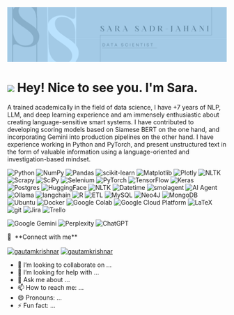 <p align="center">
    <img src="github cover.png" alt="logo" />
</p>

<h1><img src="https://emojis.slackmojis.com/emojis/images/1531849430/4246/blob-sunglasses.gif?1531849430" width="30"/> Hey!  Nice to see you. I'm Sara.</h1>


<p>A trained academically in the field of data science, I have +7 years of NLP, LLM, and deep learning experience and am immensely enthusiastic about creating language-sensitive smart systems. I have contributed to developing scoring models based on Siamese BERT on the one hand, and incorporating Gemini into production pipelines on the other hand. I have experience working in Python and PyTorch, and present unstructured text in the form of valuable information using a language-oriented and investigation-based mindset.</h3>
<p>
    <img alt="Python" src="https://img.shields.io/badge/python-3670A0?style=flat-square&logo=python&logoColor=ffdd54"/>
    <img alt="NumPy" src="https://img.shields.io/badge/numpy-%23013243.svg?style=flat-square&logo=numpy&logoColor=white"/>
    <img alt="Pandas" src="https://img.shields.io/badge/pandas-%23150458.svg?style=flat-square&logo=pandas&logoColor=white"/>
    <img alt="scikit-learn" src="https://img.shields.io/badge/scikit--learn-%23F7931E?style=flat-square&logo=scikit-learn&logoColor=white"/>
    <img alt="Matplotlib" src="https://img.shields.io/badge/Matplotlib-%230055A9?style=flat-square&logo=matplotlib&logoColor=white"/>
    <img alt="Plotly" src="https://img.shields.io/badge/Plotly-%233F4F75?style=flat-square&logo=plotly&logoColor=white"/>
    <img alt="NLTK" src="https://img.shields.io/badge/NLTK-%23007C9D?style=flat-square&logo=nltk&logoColor=white"/>
    <img alt="Scrapy" src="https://img.shields.io/badge/scrapy-%2360a839?style=flat-square&logo=scrapy&logoColor=d1d2d3"/>
    <img alt="SciPy" src="https://img.shields.io/badge/SciPy-%230C55A5?style=flat-square&logo=scipy&logoColor=%white"/>
    <img alt="Selenium" src="https://img.shields.io/badge/-selenium-%43B02A?style=flat-square&logo=selenium&logoColor=white" />
    <img alt="PyTorch" src="https://img.shields.io/badge/PyTorch-%23EE4C2C?style=flat-square&logo=PyTorch&logoColor=white"/>
    <img alt="TensorFlow" src="https://img.shields.io/badge/TensorFlow-%23FF6F00?style=flat-square&logo=TensorFlow&logoColor=white"/>
    <img alt="Keras" src="https://img.shields.io/badge/Keras-%23D00000?style=flat-square&logo=Keras&logoColor=white"/>
    <img alt="Postgres" src="https://img.shields.io/badge/postgres-%23316192.svg?style=flat-square&logo=postgresql&logoColor=white" />
    <img alt=" HuggingFace" src="https://img.shields.io/badge/-HuggingFace-525252?style=flat-square&logo=HuggingFace&logoColor=F7ED28" />
   <img alt="NLTK" src="https://img.shields.io/badge/NLTK-%23007C9D?style=flat-square&logo=nltk&logoColor=white"/>
<img alt="Datetime" src="https://img.shields.io/badge/Datetime-%230071B5?style=flat-square&logo=python&logoColor=white"/>
<img alt="smolagent" src="https://img.shields.io/badge/smolagent-%23FF6B6B?style=flat-square&logo=awesome-lists&logoColor=white"/>
<img alt="AI Agent" src="https://img.shields.io/badge/AI_Agent-%236E5494?style=flat-square&logo=ai&logoColor=white"/>
    <img alt="Ollama" src="https://img.shields.io/badge/Ollama-fff?style=flat-square&logo=ollama&logoColor=000" />
    <img alt="langchain" src="https://img.shields.io/badge/Langchain-1C3C3C?style=flat-square&logo=langchain&logoColor=white" />
    <img alt="R" src="https://img.shields.io/badge/R-%23276DC3?style=flat-square&logo=R&logoColor=white"/> 
    <img alt="ETL" src="https://custom-icon-badges.demolab.com/badge/ETL-9370DB?style=flat-square&logo=etl-logo&logoColor=fff" />
    <img alt="MySQL" src="https://img.shields.io/badge/mysql-4479A1?style=flat-square&logo=mysql&logoColor=white" />
    <img alt="Neo4J" src="https://img.shields.io/badge/Neo4j-008CC1?style=flat-square&logo=neo4j&logoColor=white" />
    <img alt="MongoDB" src="https://img.shields.io/badge/-MongoDB-13aa52?style=flat-square&logo=mongodb&logoColor=white" />
    <img alt="Ubuntu" src="https://img.shields.io/badge/Ubuntu-E95420?style=flat-square&logo=ubuntu&logoColor=white" />
    <img alt="Docker" src="https://img.shields.io/badge/-Docker-46a2f1?style=flat-square&logo=docker&logoColor=white" />
    <img alt="Google Colab" src="https://img.shields.io/badge/Google%20Colab-F9AB00?style=flat-square&logo=googlecolab&color=525252" />
    <img alt="Google Cloud Platform" src="https://img.shields.io/badge/-Google_Cloud_Platform-1a73e8?style=flat-square&logo=google-cloud&logoColor=white" />
    <img alt="LaTeX" src="https://img.shields.io/badge/latex-%23008080?style=flat-square&logo=latex&logoColor=white"/>
    <img alt="git" src="https://img.shields.io/badge/-Git-F05032?style=flat-square&logo=git&logoColor=white" />
    <img alt="Jira" src="https://img.shields.io/badge/jira-%230A0FFF.svg?style=flat-square&logo=jira&logoColor=white" />
    <img alt="Trello" src="https://img.shields.io/badge/Trello-%23026AA7.svg?style=flat-square&logo=Trello&logoColor=white" />
   
</p>
<p>
     <img alt="Google Gemini" src="https://img.shields.io/badge/google%20gemini-8E75B2?style=for-the-badge&logo=google%20gemini&logoColor=white" />
     <img alt="Perplexity" src="https://img.shields.io/badge/perplexity-000000?style=for-the-badge&logo=perplexity&logoColor=088F8F" />
     <img alt="ChatGPT" src="https://img.shields.io/badge/chatGPT-74aa9c?style=for-the-badge&logo=openai&logoColor=white" />
</p>
🔗 &nbsp;**Connect with me**
<p align="left">
<a href="https://www.linkedin.com/in/sadrjahani/" target="blank"><img align="center" src="https://raw.githubusercontent.com/rahuldkjain/github-profile-readme-generator/master/src/images/icons/Social/linked-in-alt.svg" alt="gautamkrishnar" height="30" width="40" /></a>
<a href="[https://instagram.com/gautamkrishnar](https://www.instagram.com/sara_sadr_jahani?igsh=bHc1OTV3Nno5eHpy&utm_source=qr)" target="blank"><img align="center" src="https://raw.githubusercontent.com/rahuldkjain/github-profile-readme-generator/master/src/images/icons/Social/instagram.svg" alt="gautamkrishnar" height="30" width="40" /></a>

- 👯 I’m looking to collaborate on ...
- 🤔 I’m looking for help with ...
- 💬 Ask me about ...
- 📫 How to reach me: ...
- 😄 Pronouns: ...
- ⚡ Fun fact: ...

